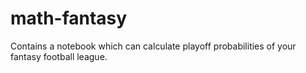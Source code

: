 # math-fantasy
Contains a notebook which can calculate playoff probabilities of your fantasy football league.
